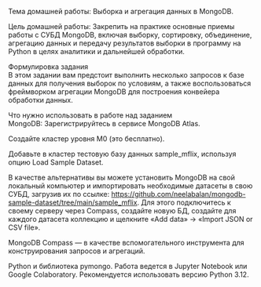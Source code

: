 Тема домашней работы:	Выборка и агрегация данных в MongoDB.

Цель домашней работы:	Закрепить на практике основные приемы работы с СУБД MongoDB, включая выборку, сортировку, объединение, агрегацию данных и передачу результатов выборки в программу на Python в целях аналитики и дальнейшей обработки.

Формулировка задания	
В этом задании вам предстоит выполнить несколько запросов к базе данных для получения выборок по условиям, а также воспользоваться фреймворком агрегации MongoDB для построения конвейера обработки данных.

Что нужно использовать в работе над заданием	
MongoDB:
Зарегистрируйтесь в сервисе MongoDB Atlas.

Создайте кластер уровня M0 (это бесплатно).

Добавьте в кластер тестовую базу данных sample_mflix, используя опцию Load Sample Dataset.

В качестве альтернативы вы можете установить MongoDB на свой локальный компьютер и импортировать необходимые датасеты в свою СУБД, загрузив их по ссылке: https://github.com/neelabalan/mongodb-sample-dataset/tree/main/sample_mflix. Для этого подключитесь к своему серверу через Compass, создайте новую БД, создайте для каждого датасета коллекцию и щелкните «Add data» → «Import JSON or CSV file».

MongoDB Compass — в качестве вспомогательного инструмента для конструирования запросов и агрегаций.

Python и библиотека pymongo. Работа ведется в Jupyter Notebook или Google Colaboratory. Рекомендуется использовать версию Python 3.12.
